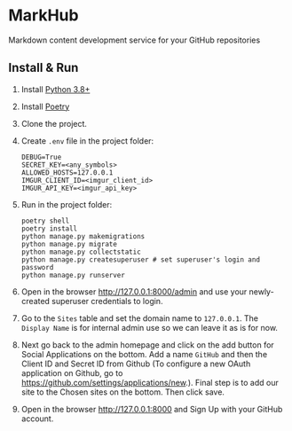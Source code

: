 # MarkHub

Markdown content development service for your GitHub repositories

## Install & Run

1. Install [Python 3.8+](https://www.python.org/downloads/)
2. Install [Poetry](https://python-poetry.org/docs/#installation)
3. Clone the project.
4. Create `.env` file in the project folder:

    ```text
    DEBUG=True
    SECRET_KEY=<any_symbols>
    ALLOWED_HOSTS=127.0.0.1
    IMGUR_CLIENT_ID=<imgur_client_id>
    IMGUR_API_KEY=<imgur_api_key>
    ```

5. Run in the project folder:

    ```shell
    poetry shell
    poetry install
    python manage.py makemigrations
    python manage.py migrate
    python manage.py collectstatic 
    python manage.py createsuperuser # set superuser's login and password
    python manage.py runserver
    ```

6. Open in the browser http://127.0.0.1:8000/admin and use your newly-created superuser credentials to login.
7. Go to the `Sites` table and set the domain name to `127.0.0.1`. The `Display Name` is for internal admin use so we can leave it as is for now.
8. Next go back to the admin homepage and click on the add button for Social Applications on the bottom. Add a name `GitHub` and then the Client ID and Secret ID from Github (To configure a new OAuth application on Github, go to https://github.com/settings/applications/new.). Final step is to add our site to the Chosen sites on the bottom. Then click save.
9. Open in the browser http://127.0.0.1:8000 and Sign Up with your GitHub account.
